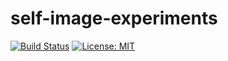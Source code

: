 # self-image-experiments 
[![Build Status](https://travis-ci.com/github/quanganhhoang/sie-firebase.svg?branch=master)](https://travis-ci.com/github/quanganhhoang/sie-firebase)
[![License: MIT](https://img.shields.io/badge/License-MIT-yellow.svg)](https://opensource.org/licenses/MIT)